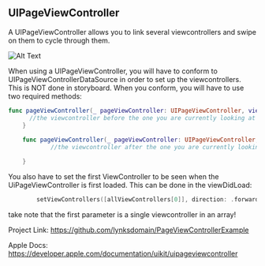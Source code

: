 ## UIPageViewController

A UIPageViewController allows you to link several viewcontrollers and swipe on them to cycle through them. 

![Alt Text](https://media.giphy.com/media/836BQXnHcfYLxMNSwH/giphy.gif)



When using a UIPageViewController, you will have to conform to UIPageViewControllerDataSource in order to set up the viewcontrollers. This is NOT done in storyboard. When you conform,  you will have to use two required methods:


```swift
func pageViewController(_ pageViewController: UIPageViewController, viewControllerBefore viewController: UIViewController) -> UIViewController? {
      //the viewcontroller before the one you are currently looking at
    }
    
    func pageViewController(_ pageViewController: UIPageViewController, viewControllerAfter viewController: UIViewController) -> UIViewController? {
            //the viewcontroller after the one you are currently looking at

    }
```


You also have to set the first ViewController to be seen when the UiPageViewController is first loaded. This can be done in the viewDidLoad:

```swift
        setViewControllers([allViewControllers[0]], direction: .forward, animated: true, completion: nil)

```

take note that the first parameter is a single viewcontroller in an array!



Project Link:
https://github.com/lynksdomain/PageViewControllerExample

Apple Docs:
https://developer.apple.com/documentation/uikit/uipageviewcontroller
